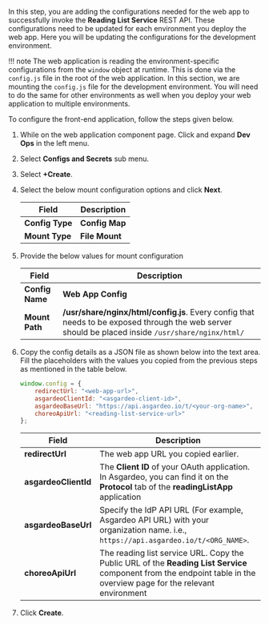 
In this step, you are adding the configurations needed for the web app to successfully invoke the **Reading List Service** REST API. These configurations need to be updated for each environment you deploy the web app. Here you will be updating the configurations for the development environment.

!!! note
        The web application is reading the environment-specific configurations from the `window` object at runtime. This is done via the `config.js` file in the root of the web application. In this section, we are mounting the `config.js` file for the development environment. You will need to do the same for other environments as well when you deploy your web application to multiple environments.

To configure the front-end application, follow the steps given below.

1. While on the web application component page. Click and expand **Dev Ops** in the left menu.
2. Select **Configs and Secrets** sub menu.
3. Select **+Create**.
4. Select the below mount configuration options and click **Next**.

    | **Field**             | **Description**                               |
    |-----------------------|-----------------------------------------------|
    | **Config Type**       | **Config Map**                                |
    | **Mount Type**        | **File Mount**                                |

5. Provide the below values for mount configuration

    | **Field**             | **Description**                               |
    |-----------------------|-----------------------------------------------|
    | **Config Name**       | **Web App Config**                            |
    | **Mount Path**        | **/usr/share/nginx/html/config.js**. Every config that needs to be exposed through the web server should be placed inside `/usr/share/nginx/html/`                          |

6. Copy the config details as a JSON file as shown below into the text area. Fill the placeholders with the values you copied from the previous steps as mentioned in the table below.

    ```javascript
    window.config = {
        redirectUrl: "<web-app-url>",
        asgardeoClientId: "<asgardeo-client-id>",
        asgardeoBaseUrl: "https://api.asgardeo.io/t/<your-org-name>",
        choreoApiUrl: "<reading-list-service-url>"
    };
    ```

    | **Field**             | **Description**                               |
    |-----------------------|-----------------------------------------------|
    | **redirectUrl**       | The web app URL you copied earlier. |
    | **asgardeoClientId**  | The **Client ID** of your OAuth application. In Asgardeo, you can find it on the **Protocol** tab of the **readingListApp** application  |
    | **asgardeoBaseUrl**   | Specify the IdP API URL (For example, Asgardeo API URL) with your organization name. i.e., `https://api.asgardeo.io/t/<ORG_NAME>`.      |
    | **choreoApiUrl**      | The reading list service URL. Copy the Public URL of the **Reading List Service** component from the endpoint table in the overview page for the relevant environment |

7. Click **Create**.